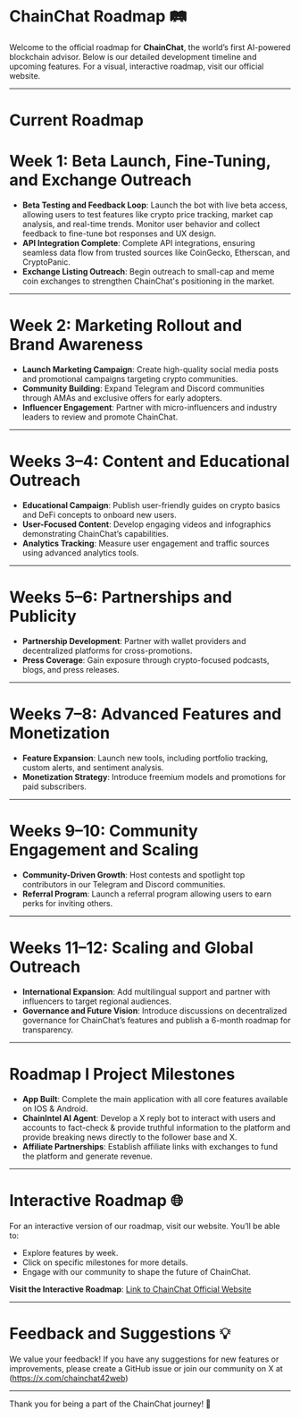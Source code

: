 # ChainChat Roadmap 🛤️

Welcome to the official roadmap for **ChainChat**, the world’s first AI-powered blockchain advisor. Below is our detailed development timeline and upcoming features. For a visual, interactive roadmap, visit our official website.

---

# Current Roadmap

# **Week 1: Beta Launch, Fine-Tuning, and Exchange Outreach**
- **Beta Testing and Feedback Loop**: Launch the bot with live beta access, allowing users to test features like crypto price tracking, market cap analysis, and real-time trends. Monitor user behavior and collect feedback to fine-tune bot responses and UX design.
- **API Integration Complete**: Complete API integrations, ensuring seamless data flow from trusted sources like CoinGecko, Etherscan, and CryptoPanic.
- **Exchange Listing Outreach**: Begin outreach to small-cap and meme coin exchanges to strengthen ChainChat's positioning in the market.

---

# **Week 2: Marketing Rollout and Brand Awareness**
- **Launch Marketing Campaign**: Create high-quality social media posts and promotional campaigns targeting crypto communities.
- **Community Building**: Expand Telegram and Discord communities through AMAs and exclusive offers for early adopters.
- **Influencer Engagement**: Partner with micro-influencers and industry leaders to review and promote ChainChat.

---

# **Weeks 3–4: Content and Educational Outreach**
- **Educational Campaign**: Publish user-friendly guides on crypto basics and DeFi concepts to onboard new users.
- **User-Focused Content**: Develop engaging videos and infographics demonstrating ChainChat’s capabilities.
- **Analytics Tracking**: Measure user engagement and traffic sources using advanced analytics tools.

---

# **Weeks 5–6: Partnerships and Publicity**
- **Partnership Development**: Partner with wallet providers and decentralized platforms for cross-promotions.
- **Press Coverage**: Gain exposure through crypto-focused podcasts, blogs, and press releases.

---

# **Weeks 7–8: Advanced Features and Monetization**
- **Feature Expansion**: Launch new tools, including portfolio tracking, custom alerts, and sentiment analysis.
- **Monetization Strategy**: Introduce freemium models and promotions for paid subscribers.

---

# **Weeks 9–10: Community Engagement and Scaling**
- **Community-Driven Growth**: Host contests and spotlight top contributors in our Telegram and Discord communities.
- **Referral Program**: Launch a referral program allowing users to earn perks for inviting others.

---

# **Weeks 11–12: Scaling and Global Outreach**
- **International Expansion**: Add multilingual support and partner with influencers to target regional audiences.
- **Governance and Future Vision**: Introduce discussions on decentralized governance for ChainChat’s features and publish a 6-month roadmap for transparency.
---

# **Roadmap I Project Milestones**
- **App Built**: Complete the main application with all core features available on IOS & Android.
- **ChainIntel AI Agent**: Develop a X reply bot to interact with users and accounts to fact-check & provide truthful information to the platform and provide breaking news directly to the follower base and X.
- **Affiliate Partnerships**: Establish affiliate links with exchanges to fund the platform and generate revenue.
---

# Interactive Roadmap 🌐

For an interactive version of our roadmap, visit our website. You’ll be able to:
- Explore features by week.
- Click on specific milestones for more details.
- Engage with our community to shape the future of ChainChat.

**Visit the Interactive Roadmap**: [Link to ChainChat Official Website](chainchatby42web.com)

---

# Feedback and Suggestions 💡

We value your feedback! If you have any suggestions for new features or improvements, please create a GitHub issue or join our community on X at (https://x.com/chainchat42web)

---

Thank you for being a part of the ChainChat journey! 🚀
